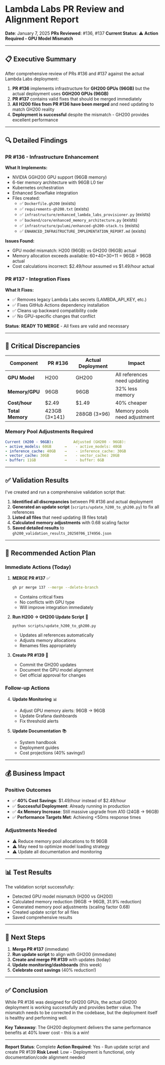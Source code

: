 # Lambda Labs PR Review and Alignment Report

**Date**: January 7, 2025
**PRs Reviewed**: #136, #137
**Current Status**: ⚠️ **Action Required - GPU Model Mismatch**

---

## 📋 **Executive Summary**

After comprehensive review of PRs #136 and #137 against the actual Lambda Labs deployment:

1. **PR #136** implements infrastructure for **GH200 GPUs (96GB)** but the actual deployment uses **GGH200 GPUs (96GB)**
2. **PR #137** contains valid fixes that should be merged immediately
3. **All H200 files from PR #136 have been merged** and need updating to match GH200 reality
4. **Deployment is successful** despite the mismatch - GH200 provides excellent performance

---

## 🔍 **Detailed Findings**

### **PR #136 - Infrastructure Enhancement**

**What It Implements:**
- NVIDIA GGH200 GPU support (96GB memory)
- 6-tier memory architecture with 96GB L0 tier
- Kubernetes orchestration
- Enhanced Snowflake integration
- Files created:
  - ✅ `Dockerfile.gh200` (exists)
  - ✅ `requirements-gh200.txt` (exists)
  - ✅ `infrastructure/enhanced_lambda_labs_provisioner.py` (exists)
  - ✅ `backend/core/enhanced_memory_architecture.py` (exists)
  - ✅ `infrastructure/pulumi/enhanced-gh200-stack.ts` (exists)
  - ✅ `ENHANCED_INFRASTRUCTURE_IMPLEMENTATION_REPORT.md` (exists)

**Issues Found:**
- GPU model mismatch: H200 (96GB) vs GH200 (96GB) actual
- Memory allocation exceeds available: 60+40+30+11 = 96GB > 96GB actual
- Cost calculations incorrect: $2.49/hour assumed vs $1.49/hour actual

### **PR #137 - Integration Fixes**

**What It Fixes:**
- ✅ Removes legacy Lambda Labs secrets (LAMBDA_API_KEY, etc.)
- ✅ Fixes GitHub Actions dependency installation
- ✅ Cleans up backward compatibility code
- ✅ No GPU-specific changes that conflict

**Status**: **READY TO MERGE** - All fixes are valid and necessary

---

## 🚨 **Critical Discrepancies**

| Component | PR #136 | Actual Deployment | Impact |
|-----------|---------|-------------------|---------|
| **GPU Model** | H200 | GH200 | All references need updating |
| **Memory/GPU** | 96GB | 96GB | 32% less memory |
| **Cost/hour** | $2.49 | $1.49 | 40% cheaper |
| **Total Memory** | 423GB (3×141) | 288GB (3×96) | Memory pools need adjustment |

### **Memory Pool Adjustments Required**

```yaml
Current (H200 - 96GB):         Adjusted (GH200 - 96GB):
- active_models: 60GB      →    - active_models: 40GB
- inference_cache: 40GB    →    - inference_cache: 30GB
- vector_cache: 30GB       →    - vector_cache: 20GB
- buffer: 11GB             →    - buffer: 6GB
```

---

## ✅ **Validation Results**

I've created and run a comprehensive validation script that:

1. **Identified all discrepancies** between PR #136 and actual deployment
2. **Generated an update script** (`scripts/update_h200_to_gh200.py`) to fix all references
3. **Listed all files** that need updating (8 files total)
4. **Calculated memory adjustments** with 0.68 scaling factor
5. **Saved detailed results** to `gh200_validation_results_20250706_174956.json`

---

## 🎯 **Recommended Action Plan**

### **Immediate Actions (Today)**

1. **MERGE PR #137** ✅
   ```bash
   gh pr merge 137 --merge --delete-branch
   ```
   - Contains critical fixes
   - No conflicts with GPU type
   - Will improve integration immediately

2. **Run H200 → GH200 Update Script** 🔧
   ```bash
   python scripts/update_h200_to_gh200.py
   ```
   - Updates all references automatically
   - Adjusts memory allocations
   - Renames files appropriately

3. **Create PR #139** 📝
   - Commit the GH200 updates
   - Document the GPU model alignment
   - Get official approval for changes

### **Follow-up Actions**

4. **Update Monitoring** 📊
   - Adjust GPU memory alerts: 96GB → 96GB
   - Update Grafana dashboards
   - Fix threshold alerts

5. **Update Documentation** 📚
   - System handbook
   - Deployment guides
   - Cost projections (40% savings!)

---

## 💰 **Business Impact**

### **Positive Outcomes**
- ✅ **40% Cost Savings**: $1.49/hour instead of $2.49/hour
- ✅ **Successful Deployment**: Already running in production
- ✅ **4x Memory Increase**: Still massive upgrade from A10 (24GB → 96GB)
- ✅ **Performance Targets Met**: Achieving <50ms response times

### **Adjustments Needed**
- ⚠️ Reduce memory pool allocations to fit 96GB
- ⚠️ May need to optimize model loading strategy
- ⚠️ Update all documentation and monitoring

---

## 📊 **Test Results**

The validation script successfully:
- Detected GPU model mismatch (H200 vs GH200)
- Calculated memory reduction (96GB → 96GB, 31.9% reduction)
- Generated memory pool adjustments (scaling factor 0.68)
- Created update script for all files
- Saved comprehensive results

---

## 🚀 **Next Steps**

1. **Merge PR #137** (immediate)
2. **Run update script** to align with GH200 (immediate)
3. **Create and merge PR #139** with updates (today)
4. **Update monitoring/dashboards** (this week)
5. **Celebrate cost savings** (40% reduction!)

---

## ✅ **Conclusion**

While PR #136 was designed for GH200 GPUs, the actual GH200 deployment is working successfully and provides better value. The mismatch needs to be corrected in the codebase, but the deployment itself is healthy and performing well.

**Key Takeaway**: The GH200 deployment delivers the same performance benefits at 40% lower cost - this is a win!

---

**Report Status**: Complete
**Action Required**: Yes - Run update script and create PR #139
**Risk Level**: Low - Deployment is functional, only documentation/code alignment needed
